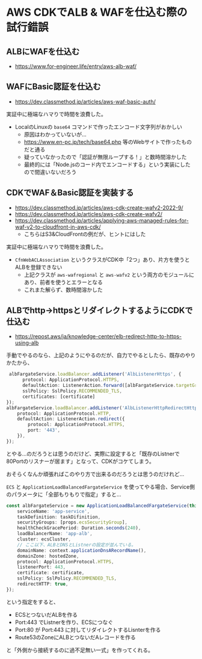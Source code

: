 # AWS CDKでALB & WAFを仕込む際の試行錯誤

## ALBにWAFを仕込む

- https://www.for-engineer.life/entry/aws-alb-waf/


## WAFにBasic認証を仕込む

- https://dev.classmethod.jp/articles/aws-waf-basic-auth/

実証中に極端なハマりで時間を浪費した。

- LocalのLinuxの `base64` コマンドで作ったエンコード文字列がおかしい
  - 原因はわかっていないが…
  - https://www.en-pc.jp/tech/base64.php 等のWebサイトで作ったものだと通る
  - 疑っていなかったので「認証が無限ループする！」と数時間溶かした
  - 最終的には「Node.jsのコード内でエンコードする」という実装にしたので間違いないだろう

## CDKでWAF＆Basic認証を実装する

- https://dev.classmethod.jp/articles/aws-cdk-create-wafv2-2022-9/
- https://dev.classmethod.jp/articles/aws-cdk-create-wafv2/
- https://dev.classmethod.jp/articles/applying-aws-managed-rules-for-waf-v2-to-cloudfront-in-aws-cdk/
  - こちらはS3&CloudFrontの例だが、ヒントにはした

実証中に極端なハマりで時間を浪費した。

- `CfnWebACLAssociation` というクラスがCDK中「2つ」あり、片方を使うとALBを登録できない
  - 上記クラスが `aws-wafregional` と `aws-wafv2` という両方のモジュールにあり、前者を使うとエラーとなる
  - これまた解らず、数時間溶かした

## ALBでhttp->httpsとリダイレクトするようにCDKで仕込む

- https://repost.aws/ja/knowledge-center/elb-redirect-http-to-https-using-alb

手動でやるのなら、上記のようにやるのだが、自力でやるとしたら、既存のやりかたから、

```typescript
 albFargateService.loadBalancer.addListener('AlbListenerHttps', {
      protocol: ApplicationProtocol.HTTPS,
      defaultAction: ListenerAction.forward([albFargateService.targetGroup]),
      sslPolicy: SslPolicy.RECOMMENDED_TLS,
      certificates: [certificate]
});
albFargateService.loadBalancer.addListener('AlbListenerHttpRedirectHttps', {
    protocol: ApplicationProtocol.HTTP,
    defaultAction: ListenerAction.redirect({
        protocol: ApplicationProtocol.HTTPS,
        port: '443',
    }),
});
```

とやる…のだろうとは思うのだけど、実際に設定すると「既存のListnerで80Portのリスナーが居ます」となって、CDKがコケてしまう。

おそらくなんか頑張ればこのやり方で出来るのだろうとは思うのだけれど…

`ECS` と `ApplicationLoadBalancedFargateService` を使ってやる場合、Service側のパラメータに「全部もりもりで指定」すると…

```typescript
const albFargateService = new ApplicationLoadBalancedFargateService(this, 'AppService', {
    serviceName: 'app-service',
    taskDefinition: taskDifinition,
    securityGroups: [props.ecsSecurityGroup],
    healthCheckGracePeriod: Duration.seconds(240),
    loadBalancerName: 'app-alb',
    cluster: ecsCluster,
    // ここ以下、ALBとDNSとListnerの設定が並んでいる。
    domainName: context.applicationDnsARecordName(),
    domainZone: hostedZone,
    protocol: ApplicationProtocol.HTTPS,
    listenerPort: 443,
    certificate: certificate,
    sslPolicy: SslPolicy.RECOMMENDED_TLS,
    redirectHTTP: true,
});

```

という指定をすると、

- ECSとつないだALBを作る
- Port:443 でListnerを作り、ECSにつなぐ
- Port:80 が Port:443 に対してリダイレクトするLisnterを作る
- Route53のZoneにALBとつないだAレコードを作る

と「外側から接続するのに過不足無い一式」を作ってくれる。
